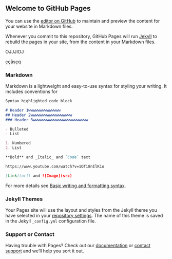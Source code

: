 ## Welcome to GitHub Pages

You can use the [editor on GitHub](https://github.com/diovanidostatny/diovanidostatny.github.io/edit/main/README.md) to maintain and preview the content for your website in Markdown files.

Whenever you commit to this repository, GitHub Pages will run [Jekyll](https://jekyllrb.com/) to rebuild the pages in your site, from the content in your Markdown files. 

OJJJIOJ

ççã́sçq

### Markdown

Markdown is a lightweight and easy-to-use syntax for styling your writing. It includes conventions for

```markdown
Syntax highlighted code block

# Header 1wwwwwwwwwwwwww
## Header 2wwwwwwwwwwwwwwwwww
### Header 3wwwwwwwwwwwwwwwwwwwwwwww

- Bulleted
- List

1. Numbered
2. List

**Bold** and _Italic_ and `Code` text

https://www.youtube.com/watch?v=1QTi8nIlK1o

[Link](url) and ![Image](src)
```

For more details see [Basic writing and formatting syntax](https://docs.github.com/en/github/writing-on-github/getting-started-with-writing-and-formatting-on-github/basic-writing-and-formatting-syntax).

### Jekyll Themes

Your Pages site will use the layout and styles from the Jekyll theme you have selected in your [repository settings](https://github.com/diovanidostatny/diovanidostatny.github.io/settings/pages). The name of this theme is saved in the Jekyll `_config.yml` configuration file.

### Support or Contact

Having trouble with Pages? Check out our [documentation](https://docs.github.com/categories/github-pages-basics/) or [contact support](https://support.github.com/contact) and we’ll help you sort it out.
